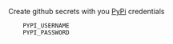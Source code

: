 Create github secrets with you [PyPi](https://pypi.org/) credentials

        PYPI_USERNAME
        PYPI_PASSWORD
